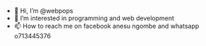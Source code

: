 - 👋 Hi, I’m @webpops
- 👀 I’m interested in programming and web development
- 📫 How to reach me on facebook anesu ngombe and whatsapp o713445376

<!---
webpops/webpops is a ✨ special ✨ repository because its `README.md` (this file) appears on your GitHub profile.
You can click the Preview link to take a look at your changes.
--->
